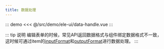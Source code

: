 ```yaml
---
title: 数据处理
---
```


::: demo
<<< @/src/demo/ele-ui/data-handle.vue
:::


::: tip 说明 
编辑表单的时候，常见API返回数据格式与组件绑定数据格式不一致，这时候可通过item的<a href="/config/#表单项配置">inputFormat</a>和<a href="/config/#表单项配置">outputFormat</a>进行数据处理。
:::

